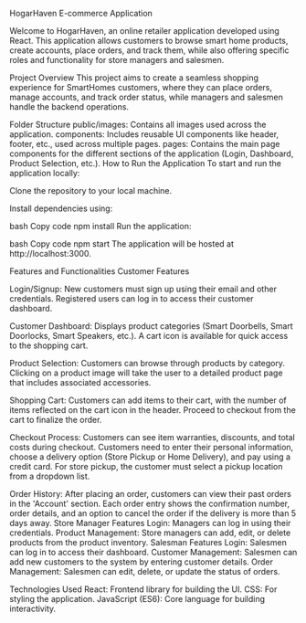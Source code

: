 HogarHaven E-commerce Application

Welcome to HogarHaven, an online retailer application developed using React. This application allows customers to browse smart home products, create accounts, place orders, and track them, while also offering specific roles and functionality for store managers and salesmen.

Project Overview
This project aims to create a seamless shopping experience for SmartHomes customers, where they can place orders, manage accounts, and track order status, while managers and salesmen handle the backend operations.

Folder Structure
public/images: Contains all images used across the application.
components: Includes reusable UI components like header, footer, etc., used across multiple pages.
pages: Contains the main page components for the different sections of the application (Login, Dashboard, Product Selection, etc.).
How to Run the Application
To start and run the application locally:

Clone the repository to your local machine.

Install dependencies using:

bash
Copy code
npm install
Run the application:

bash
Copy code
npm start
The application will be hosted at http://localhost:3000.

Features and Functionalities
Customer Features

Login/Signup:
New customers must sign up using their email and other credentials.
Registered users can log in to access their customer dashboard.

Customer Dashboard:
Displays product categories (Smart Doorbells, Smart Doorlocks, Smart Speakers, etc.).
A cart icon is available for quick access to the shopping cart.

Product Selection:
Customers can browse through products by category.
Clicking on a product image will take the user to a detailed product page that includes associated accessories.

Shopping Cart:
Customers can add items to their cart, with the number of items reflected on the cart icon in the header.
Proceed to checkout from the cart to finalize the order.

Checkout Process:
Customers can see item warranties, discounts, and total costs during checkout.
Customers need to enter their personal information, choose a delivery option (Store Pickup or Home Delivery), and pay using a credit card.
For store pickup, the customer must select a pickup location from a dropdown list.

Order History:
After placing an order, customers can view their past orders in the 'Account' section.
Each order entry shows the confirmation number, order details, and an option to cancel the order if the delivery is more than 5 days away.
Store Manager Features
Login: Managers can log in using their credentials.
Product Management: Store managers can add, edit, or delete products from the product inventory.
Salesman Features
Login: Salesmen can log in to access their dashboard.
Customer Management: Salesmen can add new customers to the system by entering customer details.
Order Management: Salesmen can edit, delete, or update the status of orders.

Technologies Used
React: Frontend library for building the UI.
CSS: For styling the application.
JavaScript (ES6): Core language for building interactivity.
